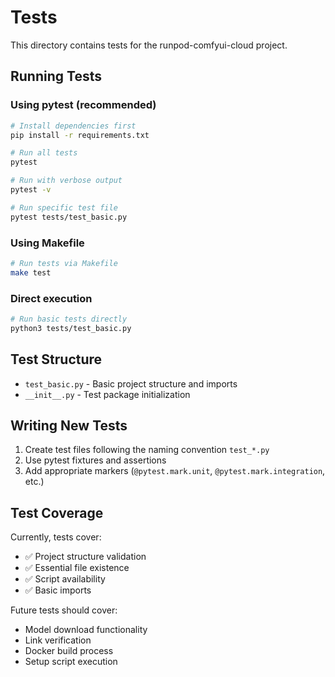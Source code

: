 # Tests

This directory contains tests for the runpod-comfyui-cloud project.

## Running Tests

### Using pytest (recommended)
```bash
# Install dependencies first
pip install -r requirements.txt

# Run all tests
pytest

# Run with verbose output
pytest -v

# Run specific test file
pytest tests/test_basic.py
```

### Using Makefile
```bash
# Run tests via Makefile
make test
```

### Direct execution
```bash
# Run basic tests directly
python3 tests/test_basic.py
```

## Test Structure

- `test_basic.py` - Basic project structure and imports
- `__init__.py` - Test package initialization

## Writing New Tests

1. Create test files following the naming convention `test_*.py`
2. Use pytest fixtures and assertions
3. Add appropriate markers (`@pytest.mark.unit`, `@pytest.mark.integration`, etc.)

## Test Coverage

Currently, tests cover:
- ✅ Project structure validation
- ✅ Essential file existence
- ✅ Script availability
- ✅ Basic imports

Future tests should cover:
- Model download functionality
- Link verification
- Docker build process
- Setup script execution

